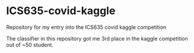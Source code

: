# ICS635-covid-kaggle
Repository for my entry into the ICS635 covid kaggle competition

The classifier in this repository got me 3rd place in the kaggle competition out of ~50 student.
